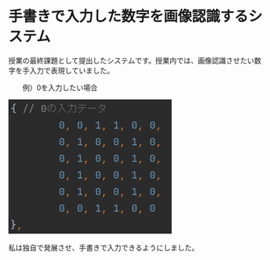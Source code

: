 # 手書きで入力した数字を画像認識するシステム

授業の最終課題として提出したシステムです。授業内では、画像認識させたい数字を手入力で表現していました。

　　例）0を入力したい場合

![0を入力したい場合](入力例.png)

私は独自で発展させ、手書きで入力できるようにしました。
